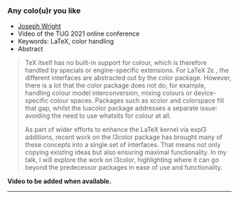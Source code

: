 

### Any colo(u)r you like

+ [Joseph Wright]({{site.baseurl}}/about/team/#joseph-wright)
+ Video of the TUG 2021 online conference
+ Keywords: LaTeX, color handling
+ Abstract
> TeX itself has no built-in support for colour, which is therefore handled by specials or engine-specific extensions. For LaTeX 2ε , the different interfaces are abstracted out by the color package. However, there is a lot that the color package does not do; for example, handling colour model interconversion, mixing colours or device-specific colour spaces. Packages such as xcolor and colorspace fill that gap, whilst the luacolor package addresses a separate issue: avoiding the need to use whatsits for colour at all.
>
> As part of wider efforts to enhance the LaTeX kernel via expl3 additions, recent work on the l3color package has brought many of these concepts into a single set of interfaces. That means not only copying existing ideas but also ensuring maximal functionality. In my talk, I will explore the work on l3color, highlighting where it can go beyond the predecessor packages in ease of use and functionality.

**Video to be added when available.**


***

